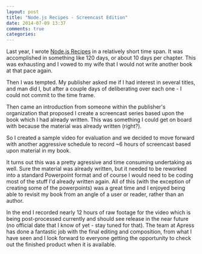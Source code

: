 ```yaml
---
layout: post
title: "Node.js Recipes - Screencast Edition"
date: 2014-07-09 13:37
comments: true
categories: 
---
```




Last year, I wrote [Node.js Recipes](http://www.amazon.com/Node-js-Recipes-Problem-Solution-Approach-Development/dp/1430260580) in a relatively short time span. It was accomplished in something like 120 days, or about 10 days per chapter. This was exhausting and I vowed to my wife that I would not write another book at that pace again.

Then I was tempted. My publisher asked me if I had interest in several titles, and man did I, but after a couple days of deliberating over each one - I could not commit to the time frame.

Then came an introduction from someone within the publisher's organization that proposed I create a screencast series based upon the book which I had already written.  This was something I could get on board with because the material was already written (right?).

So I created a sample video for evaluation and we decided to move forward with another aggressive schedule to record ~6 hours of screencast based upon material in my book.

It turns out this was a pretty agressive and time consuming undertaking as well. Sure the material was already written, but it needed to be reworked into a standard Powerpoint format and of course I would need to be coding most of the stuff I'd already written again.  All of this (with the exception of creating some of the powerpoints) was a great time and I enjoyed being able to revisit my book from an angle of a user or reader, rather than an author.

In the end I recorded nearly 12 hours of raw footage for the video which is being post-processed currently and should see release in the near future (no official date that I know of yet - stay tuned for that). The team at Apress has done a fantastic job with the final editing and composition, from what I have seen and I look forward to everyone getting the opportunity to check out the finished product when it is available.
